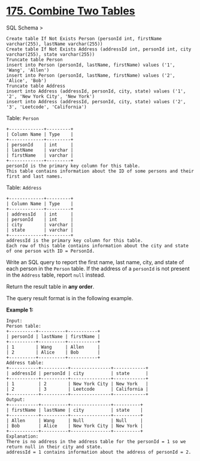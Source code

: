 # [175. Combine Two Tables](https://leetcode.com/problems/combine-two-tables/)

SQL Schema >

    Create table If Not Exists Person (personId int, firstName varchar(255), lastName varchar(255))
    Create table If Not Exists Address (addressId int, personId int, city varchar(255), state varchar(255))
    Truncate table Person
    insert into Person (personId, lastName, firstName) values ('1', 'Wang', 'Allen')
    insert into Person (personId, lastName, firstName) values ('2', 'Alice', 'Bob')
    Truncate table Address
    insert into Address (addressId, personId, city, state) values ('1', '2', 'New York City', 'New York')
    insert into Address (addressId, personId, city, state) values ('2', '3', 'Leetcode', 'California')

Table: `Person`

    +-------------+---------+
    | Column Name | Type    |
    +-------------+---------+
    | personId    | int     |
    | lastName    | varchar |
    | firstName   | varchar |
    +-------------+---------+
    personId is the primary key column for this table.
    This table contains information about the ID of some persons and their first and last names.

Table: `Address`

    +-------------+---------+
    | Column Name | Type    |
    +-------------+---------+
    | addressId   | int     |
    | personId    | int     |
    | city        | varchar |
    | state       | varchar |
    +-------------+---------+
    addressId is the primary key column for this table.
    Each row of this table contains information about the city and state of one person with ID = PersonId.

Write an SQL query to report the first name, last name, city, and state of each person in the `Person` table. If the address of a `personId` is not present in the `Address` table, report `null` instead.

Return the result table in **any order**.

The query result format is in the following example.

**Example 1:**

    Input:
    Person table:
    +----------+----------+-----------+
    | personId | lastName | firstName |
    +----------+----------+-----------+
    | 1        | Wang     | Allen     |
    | 2        | Alice    | Bob       |
    +----------+----------+-----------+
    Address table:
    +-----------+----------+---------------+------------+
    | addressId | personId | city          | state      |
    +-----------+----------+---------------+------------+
    | 1         | 2        | New York City | New York   |
    | 2         | 3        | Leetcode      | California |
    +-----------+----------+---------------+------------+
    Output:
    +-----------+----------+---------------+----------+
    | firstName | lastName | city          | state    |
    +-----------+----------+---------------+----------+
    | Allen     | Wang     | Null          | Null     |
    | Bob       | Alice    | New York City | New York |
    +-----------+----------+---------------+----------+
    Explanation:
    There is no address in the address table for the personId = 1 so we return null in their city and state.
    addressId = 1 contains information about the address of personId = 2.
